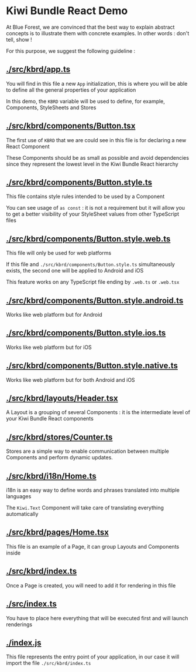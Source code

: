 
# Kiwi Bundle React Demo

At Blue Forest, we are convinced that the best way to explain abstract concepts is to illustrate them with concrete examples. In other words : don't tell, show !

For this purpose, we suggest the following guideline :


## [./src/kbrd/app.ts](./src/kbrd/app.ts)
You will find in this file a new `App` initialization, this is where you will be able to define all the general properties of your application

In this demo, the `KBRD` variable will be used to define, for example, Components, StyleSheets and Stores


## [./src/kbrd/components/Button.tsx](./src/kbrd/components/Button.tsx)
The first use of `KBRD` that we are could see in this file is for declaring a new React Component

These Components should be as small as possible and avoid dependencies since they represent the lowest level in the Kiwi Bundle React hierarchy


## [./src/kbrd/components/Button.style.ts](./src/kbrd/components/Button.style.ts)
This file contains style rules intended to be used by a Component

You can see usage of `as const` : it is not a requirement but it will allow you to get a better visibility of your StyleSheet values from other TypeScript files

## [./src/kbrd/components/Button.style.web.ts](./src/kbrd/components/Button.style.web.ts)
This file will only be used for web platforms

If this file and `./src/kbrd/components/Button.style.ts` simultaneously exists, the second one will be applied to Android and iOS

This feature works on any TypeScript file ending by `.web.ts` or `.web.tsx`


## [./src/kbrd/components/Button.style.android.ts](./src/kbrd/components/Button.android.ts)
Works like web platform but for Android


## [./src/kbrd/components/Button.style.ios.ts](./src/kbrd/components/Button.style.ios.ts)
Works like web platform but for iOS


## [./src/kbrd/components/Button.style.native.ts](./src/kbrd/components/Button.style.native.ts)
Works like web platform but for both Android and iOS


## [./src/kbrd/layouts/Header.tsx](./src/kbrd/layouts/Header.tsx)
A Layout is a grouping of several Components : it is the intermediate level of your Kiwi Bundle React components


## [./src/kbrd/stores/Counter.ts](./src/kbrd/stores/Counter.ts)
Stores are a simple way to enable communication between multiple Components and perform dynamic updates.


## [./src/kbrd/i18n/Home.ts](./src/kbrd/i18n/Home.ts)
i18n is an easy way to define words and phrases translated into multiple languages

The `Kiwi.Text` Component will take care of translating everything automatically


## [./src/kbrd/pages/Home.tsx](./src/kbrd/pages/Home.tsx)
This file is an example of a Page, it can group Layouts and Components inside


## [./src/kbrd/index.ts](./src/kbrd/index.ts)
Once a Page is created, you will need to add it for rendering in this file


## [./src/index.ts](./src/index.ts)
You have to place here everything that will be executed first and will launch renderings


## [./index.js](./index.js)
This file represents the entry point of your application, in our case it will import the file `./src/kbrd/index.ts`

